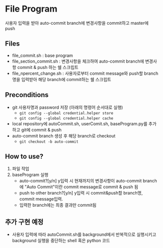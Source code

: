 # File Program

사용자 입력을 받아 auto-commit branch에 변경사항을 commit하고 master에 push

## Files

- file_commit.sh : base program
- file_section_commit.sh : 변경사항을 체크하여 auto-commit branch에 변경사항 commit & push 하는 쉘 스크립트
- file_npercent_change.sh : 사용자로부터 commit message와 push할 branch명을 입력받아 해당 branch에 commit하는 쉘 스크립트

## Preconditions

- git 사용자명과 password 저장 (아래의 명령어 순서대로 실행)
  - `git config --global credential.helper store`
  - `git config --global credential.helper cache`
- local repository에 autoCommit.sh, userComit.sh, baseProgram.py를 추가하고 git에 commit & push
- auto-commit branch 생성 후 해당 branch로 checkout
  - `git checkout -b auto-commit`

## How to use?

1. 파일 작업
2. baseProgram 실행
   - auto-commit?[y/n] y입력 시 현재까지의 변경사항이 auto-commit branch에 "Auto Commit"이란 commit message로 commit & push 됨
   - push to other branch?[y/n] y입력 시 commit&push할 branch명, commit message입력.
   - 입력한 branch에는 최종 결과만 commit됨

## 추가 구현 예정

- 사용자 입력에 따라 autoCommit.sh를 background에서 반복적으로 실행시키고 background 실행을 중단하는 shell 혹은 python 코드
